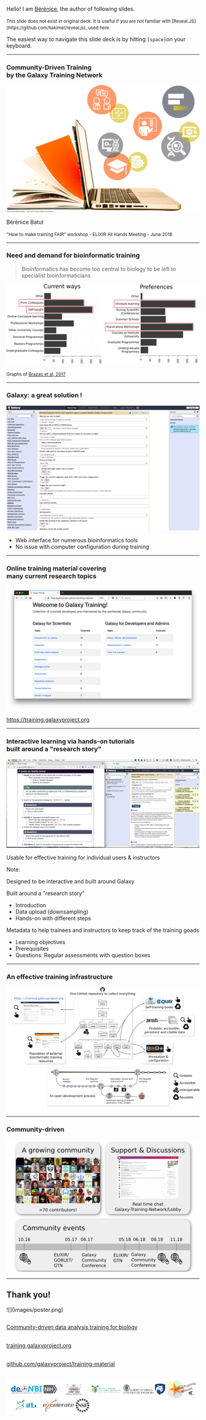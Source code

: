 Hello! I am [Bérénice](http://bebatut.fr/), the author of following slides.

<small>
This slide does not exist in original deck. It is useful if you are not familiar with [Reveal.JS](https://github.com/hakimel/reveal.js), used here.
</small>

The easiest way to navigate this slide deck is by hitting `[space]`on your keyboard.

---

### Community-Driven Training <br>by the Galaxy Training Network

![Cover art](images/cover_art.png) <!-- .element width="60%" -->

Bérénice Batut

<small>
"How to make training FAIR" workshop - ELIXIR All Hands Meeting - June 2018
</small>

---
### Need and demand for bioinformatic training

> Bioinformatics has become too central to biology to be left to specialist bioinformaticians<br/>

![Barplots with bioinformatics training survey results](images/brazas_graphs_preferences.png) <!-- .element width="80%" -->

<small>Graphs of [Brazas et al, 2017](http://biorxiv.org/content/early/2017/02/27/098996)</small>

---
### Galaxy: a great solution !

![UseGalaxy screenshot](images/usegalaxy.png) <!-- .element width="60%" -->

- Web interface for numerous bioinformatics tools
- No issue with computer configuration during training

---
### Online training material covering <br>many current research topics

![PR/Issues in GTN](images/training_website.png) <!-- .element width="80%" -->

https://training.galaxyproject.org

---
### Interactive learning via hands-on tutorials <br>built around a "research story"

![Screenshot with 2 web-browsers open side-by-side: one pointed at the current tutorial and the other at a Galaxy instance](images/interactive_hands_on.png) <!-- .element width="100%" -->

Usable for effective training for individual users & instructors

Note:

Designed to be interactive and built around Galaxy

Built around a "research story"
- Introduction
- Data upload (downsampling)
- Hands-on with different steps

Metadata to help trainees and instructors to keep track of the training goads
- Learning objectives
- Prerequisites
- Questions: Regular assessments with question boxes

---
### An effective training infrastructure

![Infrastructure](images/infra_4.png) <!-- .element width="90%" -->

---
### Community-driven

![Community](images/community.png) <!-- .element width="85%" -->

---
## Thank you!

<div id="left">
![](images/poster.png) <!-- .element width="80%" -->
</div>

<div id="right">

<section style="text-align: left; margin-top: 2em;">

<i class="ai ai-biorxiv"></i> [Community-driven data analysis training for biology](https://www.biorxiv.org/content/early/2017/11/29/225680)<br><br>

<i class="fa fa-globe"></i> [training.galaxyproject.org](http://training.galaxyproject.org)<br><br>

<i class="fa fa-github"></i> [github.com/galaxyproject/training-material](http://github.com/galaxyproject/training-material)<br><br>
</section>

![](images/sponsors.png) <!-- .element width="100%" -->
</div>

